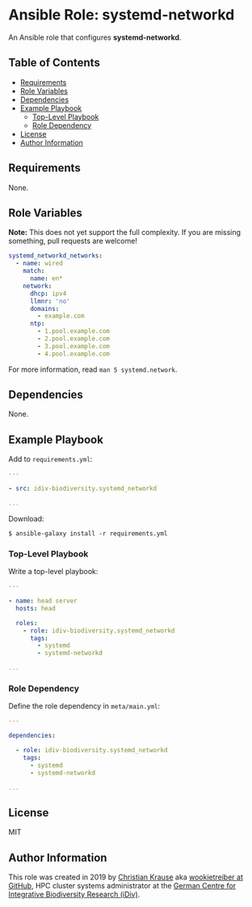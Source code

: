 Ansible Role: systemd-networkd
==============================

An Ansible role that configures **systemd-networkd**.

Table of Contents
-----------------

<!-- toc -->

- [Requirements](#requirements)
- [Role Variables](#role-variables)
- [Dependencies](#dependencies)
- [Example Playbook](#example-playbook)
  * [Top-Level Playbook](#top-level-playbook)
  * [Role Dependency](#role-dependency)
- [License](#license)
- [Author Information](#author-information)

<!-- tocstop -->

Requirements
------------

None.

Role Variables
--------------

**Note:** This does not yet support the full complexity. If you are missing
something, pull requests are welcome!

```yml
systemd_networkd_networks:
  - name: wired
    match:
      name: en*
    network:
      dhcp: ipv4
      llmnr: 'no'
      domains:
        - example.com
      ntp:
        - 1.pool.example.com
        - 2.pool.example.com
        - 3.pool.example.com
        - 4.pool.example.com
```

For more information, read `man 5 systemd.network`.

Dependencies
------------

None.

Example Playbook
----------------

Add to `requirements.yml`:

```yml
---

- src: idiv-biodiversity.systemd_networkd

...
```

Download:

```console
$ ansible-galaxy install -r requirements.yml
```

### Top-Level Playbook

Write a top-level playbook:

```yml
---

- name: head server
  hosts: head

  roles:
    - role: idiv-biodiversity.systemd_networkd
      tags:
        - systemd
        - systemd-networkd

...
```

### Role Dependency

Define the role dependency in `meta/main.yml`:

```yml
---

dependencies:

  - role: idiv-biodiversity.systemd_networkd
    tags:
      - systemd
      - systemd-networkd

...
```

License
-------

MIT

Author Information
------------------

This role was created in 2019 by [Christian Krause][author] aka [wookietreiber
at GitHub][wookietreiber], HPC cluster systems administrator at the [German
Centre for Integrative Biodiversity Research (iDiv)][idiv].

[author]: https://www.idiv.de/groups_and_people/employees/details/eshow/krause-christian.html
[idiv]: https://www.idiv.de/
[wookietreiber]: https://github.com/wookietreiber
